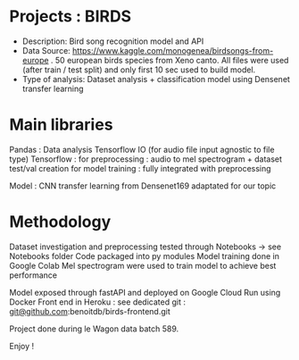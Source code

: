 # Projects : BIRDS
- Description: Bird song recognition model and API
- Data Source: https://www.kaggle.com/monogenea/birdsongs-from-europe .
50 european birds species from Xeno canto.
All files were used (after train / test split) and only first 10 sec used to build model.
- Type of analysis: Dataset analysis + classification model using Densenet transfer learning

# Main libraries
Pandas : Data analysis
Tensorflow IO (for audio file input agnostic to file type)
Tensorflow : for preprocessing : audio to mel spectrogram + dataset test/val creation
	     for model training : fully integrated with preprocessing
	     
Model : CNN transfer learning from Densenet169 adaptated for our topic


# Methodology
Dataset investigation and preprocessing tested through Notebooks -> see Notebooks folder
Code packaged into py modules
Model training done in Google Colab
Mel spectrogram were used to train model to achieve best performance

Model exposed through fastAPI and deployed on Google Cloud Run using Docker
Front end in Heroku : see dedicated git : git@github.com:benoitdb/birds-frontend.git

Project done during le Wagon data batch 589.

Enjoy !